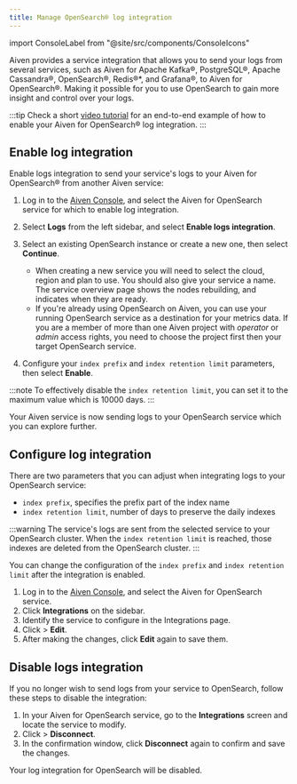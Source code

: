 ```yaml
---
title: Manage OpenSearch® log integration
---
```


import ConsoleLabel from "@site/src/components/ConsoleIcons"

Aiven provides a service integration that allows you to send your logs
from several services, such as Aiven for Apache Kafka®, PostgreSQL®,
Apache Cassandra®, OpenSearch®, Redis®\*, and Grafana®, to
Aiven for OpenSearch®. Making it possible for you to use OpenSearch to
gain more insight and control over your logs.

:::tip
Check a short [video
tutorial](https://www.youtube.com/watch?v=f4y9nPadO-M) for an end-to-end
example of how to enable your Aiven for OpenSearch® log integration.
:::

## Enable log integration

Enable logs integration to send your service's logs to your Aiven for
OpenSearch® from another Aiven service:

1.  Log in to the [Aiven Console](https://console.aiven.io/), and select
    the Aiven for OpenSearch service for which to enable log
    integration.

1.  Select **Logs** from the left sidebar, and select **Enable logs
    integration**.

1.  Select an existing OpenSearch instance or create a new one, then select **Continue**.

    -   When creating a new service you will need to select the
        cloud, region and plan to use. You should also give your
        service a name. The service overview page shows the nodes
        rebuilding, and indicates when they are ready.
    -   If you're already using OpenSearch on Aiven, you can use
        your running OpenSearch service as a destination for your
        metrics data. If you are a member of more than one Aiven
        project with *operator* or *admin* access rights, you need
        to choose the project first then your target OpenSearch
        service.

1.  Configure your `index prefix` and `index retention limit`
    parameters, then select **Enable**.

:::note
To effectively disable the `index retention limit`, you can
set it to the maximum value which is 10000 days.
:::

Your Aiven service is now sending logs to your OpenSearch service which
you can explore further.

## Configure log integration

There are two parameters that you can adjust when integrating logs to
your OpenSearch service:

-   `index prefix`, specifies the prefix part of the index name
-   `index retention limit`, number of days to preserve the daily
    indexes

:::warning
The service's logs are sent from the selected service to your
OpenSearch cluster. When the `index retention limit` is reached, those
indexes are deleted from the OpenSearch cluster.
:::

You can change the configuration of the `index prefix` and
`index retention limit` after the integration is enabled.

1.  Log in to the [Aiven Console](https://console.aiven.io/), and select
    the Aiven for OpenSearch service.
1.  Click **Integrations** on the sidebar.
1.  Identify the service to configure in the Integrations page.
1.  Click <ConsoleLabel name="actions"/> > **Edit**.
1.  After making the changes, click **Edit** again to save them.

## Disable logs integration

If you no longer wish to send logs from your service to OpenSearch,
follow these steps to disable the integration:

1.  In your Aiven for OpenSearch service, go to the
    **Integrations** screen and locate the
    service to modify.
1.  Click <ConsoleLabel name="actions"/> > **Disconnect**.
1.  In the confirmation window, click **Disconnect** again to confirm
    and save the changes.

Your log integration for OpenSearch will be disabled.
